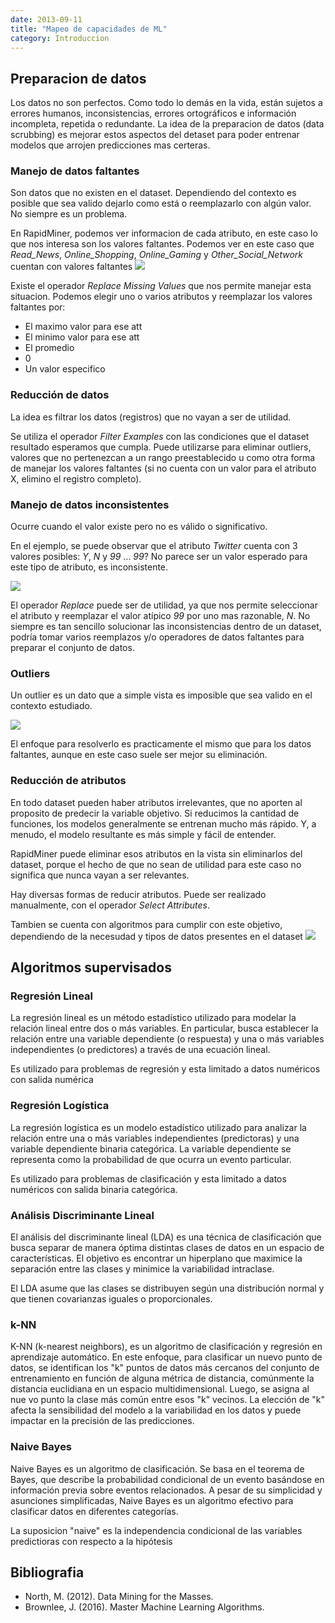 ```yaml
---
date: 2013-09-11
title: "Mapeo de capacidades de ML"
category: Introduccion
---
```


## Preparacion de datos
Los datos no son perfectos. Como todo lo demás en la vida, están sujetos a errores humanos, inconsistencias, errores ortográficos e información incompleta, repetida o redundante.
La idea de la preparacion de datos (data scrubbing) es mejorar estos aspectos del detaset para poder entrenar modelos que arrojen predicciones mas certeras.

### Manejo de datos faltantes
Son datos que no existen en el dataset. Dependiendo del contexto es posible que sea valido dejarlo como está o reemplazarlo con algún valor. No siempre es un problema.

En RapidMiner, podemos ver informacion de cada atributo, en este caso lo que nos interesa son los valores faltantes. Podemos ver en este caso que *Read_News*, *Online_Shopping*, *Online_Gaming* y *Other_Social_Network* cuentan con valores faltantes
![](images/UT1_statistics.jpeg)

Existe el operador *Replace Missing Values* que nos permite manejar esta situacion. Podemos elegir uno o varios atributos y reemplazar los valores faltantes por:
- El maximo valor para ese att
- El minimo valor para ese att
- El promedio
- 0
- Un valor especifico

### Reducción de datos 
La idea es filtrar los datos (registros) que no vayan a ser de utilidad.

Se utiliza el operador *Filter Examples* con las condiciones que el dataset resultado esperamos que cumpla. Puede utilizarse para eliminar outliers, valores que no pertenezcan a un rango preestablecido u como otra forma de manejar los valores faltantes (si no cuenta con un valor para el atributo X, elimino el registro completo).

### Manejo de datos inconsistentes
Ocurre cuando el valor existe pero no es válido o significativo.

En el ejemplo, se puede observar que el atributo *Twitter* cuenta con 3 valores posibles: *Y*, *N* y *99* ... *99*?
No parece ser un valor esperado para este tipo de atributo, es inconsistente.

![](images/UT1_inconsistent.jpeg)

El operador *Replace* puede ser de utilidad, ya que nos permite seleccionar el atributo y reemplazar el valor atípico *99* por uno mas razonable, *N*.
No siempre es tan sencillo solucionar las inconsistencias dentro de un dataset, podría tomar varios reemplazos y/o operadores de datos faltantes para preparar el conjunto de datos.

### Outliers
Un outlier es un dato que a simple vista es imposible que sea valido en el contexto estudiado.

![](images/UT1_outliers.jpeg)

El enfoque para resolverlo es practicamente el mismo que para los datos faltantes, aunque en este caso suele ser mejor su eliminación.

### Reducción de atributos
En todo dataset pueden haber atributos irrelevantes, que no aporten al proposito de predecir la variable objetivo. Si reducimos la cantidad de funciones, los modelos generalmente se entrenan mucho más rápido. Y, a menudo, el modelo resultante es más simple y fácil de entender.

RapidMiner puede eliminar esos atributos en la vista sin eliminarlos del dataset, porque el hecho de que no sean de utilidad para este caso no significa que nunca vayan a ser relevantes.

Hay diversas formas de reducir atributos. Puede ser realizado manualmente, con el operador *Select Attributes*.

Tambien se cuenta con algoritmos para cumplir con este objetivo, dependiendo de la necesudad y tipos de datos presentes en el dataset
![](images/UT1_featureSelection.jpeg)

## Algoritmos supervisados

### Regresión Lineal
La regresión lineal es un método estadístico utilizado para modelar la relación lineal entre dos o más variables. En particular, busca establecer la relación entre una variable dependiente (o respuesta) y una o más variables independientes (o predictores) a través de una ecuación lineal.

Es utilizado para problemas de regresión y esta limitado a datos numéricos con salida numérica

### Regresión Logística
La regresión logística es un modelo estadístico utilizado para analizar la relación entre una o más variables independientes (predictoras) y una variable dependiente binaria categórica. La variable dependiente se representa como la probabilidad de que ocurra un evento particular.

Es utilizado para problemas de clasificación y esta limitado a datos numéricos con salida binaria categórica.

### Análisis Discriminante Lineal
El análisis del discriminante lineal (LDA) es una técnica de clasificación que busca separar de manera óptima distintas clases de datos en un espacio de características. El objetivo es encontrar un hiperplano que maximice la separación entre las clases y minimice la variabilidad intraclase.

El LDA asume que las clases se distribuyen según una distribución normal y que tienen covarianzas iguales o proporcionales.

### k-NN
K-NN (k-nearest neighbors), es un algoritmo de clasificación y regresión en aprendizaje automático. 
En este enfoque, para clasificar un nuevo punto de datos, se identifican los "k" puntos de datos más cercanos del conjunto de entrenamiento en función de alguna métrica de distancia, comúnmente la distancia euclidiana en un espacio multidimensional. Luego, se asigna al nue
vo punto la clase más común entre esos "k" vecinos. La elección de "k" afecta la sensibilidad del modelo a la variabilidad en los datos y puede impactar en la precisión de las predicciones.

### Naive Bayes
Naive Bayes es un algoritmo de clasificación. Se basa en el teorema de Bayes, que describe la probabilidad condicional de un evento basándose en información previa sobre eventos relacionados. A pesar de su simplicidad y asunciones simplificadas, Naive Bayes es un algoritmo efectivo para clasificar datos en diferentes categorías.

La suposicion "naive" es la independencia condicional de las variables predictioras con respecto a la hipótesis

## Bibliografia

- North, M. (2012). Data Mining for the Masses.
- Brownlee, J. (2016). Master Machine Learning Algorithms.
